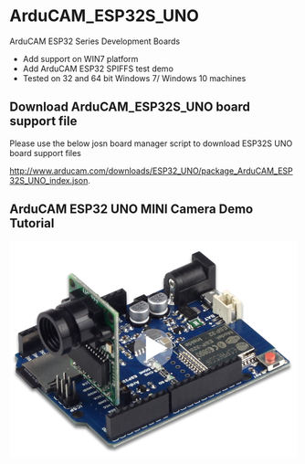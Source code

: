 # ArduCAM_ESP32S_UNO
ArduCAM ESP32 Series Development Boards
- Add support on WIN7 platform
- Add ArduCAM ESP32 SPIFFS test demo
- Tested on 32 and 64 bit Windows 7/ Windows 10 machines
## Download ArduCAM_ESP32S_UNO board support file 
Please use the below josn board manager script to download ESP32S UNO board support files

  http://www.arducam.com/downloads/ESP32_UNO/package_ArduCAM_ESP32S_UNO_index.json. 
  
  
## ArduCAM ESP32 UNO MINI Camera Demo Tutorial
[![IMAGE ALT TEXT](https://github.com/UCTRONICS/pic/blob/master/Arducam_ESP32_Camera.jpeg)](https://youtu.be/o8jauiegWuI  "ArduCAM ESP32 UNO MINI Camera Demo Tutorial")

